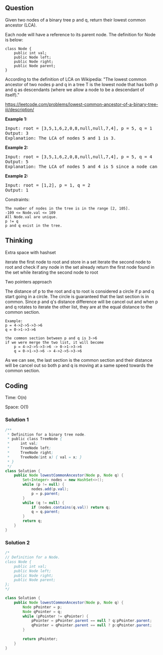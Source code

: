 ## Question
Given two nodes of a binary tree p and q, return their lowest common ancestor (LCA).

Each node will have a reference to its parent node. The definition for Node is below:

```
class Node {
    public int val;
    public Node left;
    public Node right;
    public Node parent;
}
```
According to the definition of LCA on Wikipedia: "The lowest common ancestor of two nodes p and q in a tree T is the lowest node that has both p and q as descendants (where we allow a node to be a descendant of itself)."

https://leetcode.com/problems/lowest-common-ancestor-of-a-binary-tree-iii/description/

**Example 1:**
<pre>
Input: root = [3,5,1,6,2,0,8,null,null,7,4], p = 5, q = 1
Output: 3
Explanation: The LCA of nodes 5 and 1 is 3.
</pre>

**Example 2:**
<pre>
Input: root = [3,5,1,6,2,0,8,null,null,7,4], p = 5, q = 4
Output: 5
Explanation: The LCA of nodes 5 and 4 is 5 since a node can be a descendant of itself according to the LCA definition.
</pre>

**Example 2:**
<pre>
Input: root = [1,2], p = 1, q = 2
Output: 1
</pre>

Constraints:

    The number of nodes in the tree is in the range [2, 105].
    -109 <= Node.val <= 109
    All Node.val are unique.
    p != q
    p and q exist in the tree.



## Thinking

Extra space with hashset

iterate the first node to root and store in a set
iterate the second node to root and check if any node in the set already
return the first node found in the set while iterating the second node to root

Two pointers approach

The distance of p to the root and q to root is considered a circle
if p and q start going in a circle. The circle is guaranteed that the last section is in common. Since p and q's distance difference will be cancel out and when p and q rotates to iterate the other list, they are at the equal distance to the common section.


    Example:
    p = 4->2->5->3->6
    q = 0->1->3->6

    the common section between p and q is 3->6
    if we were merge the two list, it will become
        p = 4->2->5->3->6 -> 0->1->3->6
        q = 0->1->3->6 -> 4->2->5->3->6

As we can see, the last section is the common section and their distance will be cancel out so both p and q is moving at a same speed towards the common section.

## Coding
Time: O(n)

Space: O(1) 

### Solution 1
```java
/**
 * Definition for a binary tree node.
 * public class TreeNode {
 *     int val;
 *     TreeNode left;
 *     TreeNode right;
 *     TreeNode(int x) { val = x; }
 * }
 */
class Solution {
    public Node lowestCommonAncestor(Node p, Node q) {
        Set<Integer> nodes = new HashSet<>();
        while (p != null) {
            nodes.add(p.val);
            p = p.parent;
        }
        while (q != null) {
            if (nodes.contains(q.val)) return q;
            q = q.parent;
        }
        return q;
    }
}
```
### Solution 2
```java
/*
// Definition for a Node.
class Node {
    public int val;
    public Node left;
    public Node right;
    public Node parent;
};
*/

class Solution {
    public Node lowestCommonAncestor(Node p, Node q) {        
        Node pPointer = p;
        Node qPointer = q;
        while (pPointer != qPointer) {
            pPointer = pPointer.parent == null ? q:pPointer.parent;
            qPointer = qPointer.parent == null ? p:qPointer.parent;
        }
        
        return pPointer;
    }
}
```
